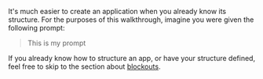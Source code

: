 It's much easier to create an application when you already know its structure. For the purposes of this walkthrough, imagine you were given the following prompt:

> This is my prompt

If you already know how to structure an app, or have your structure defined, feel free to skip to the section about [blockouts](blockouts.md).
